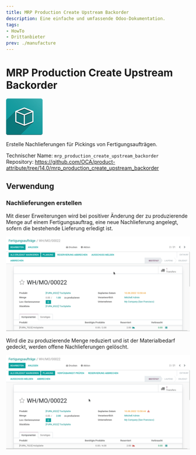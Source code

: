```yaml
---
title: MRP Production Create Upstream Backorder
description: Eine einfache und umfassende Odoo-Dokumentation.
tags:
- HowTo
- Drittanbieter
prev: ./manufacture
---
```

# MRP Production Create Upstream Backorder
![icon_oms_box](assets/icon_oms_box.png)

Erstelle Nachlieferungen für Pickings von Fertigungsaufträgen.

Technischer Name: `mrp_production_create_upstream_backorder`\
Repository: <https://github.com/OCA/product-attribute/tree/14.0/mrp_production_create_upstream_backorder>

## Verwendung

### Nachlieferungen erstellen

Mit dieser Erweiterungen wird bei positiver Änderung der zu produzierende Menge auf einem Fertigungsauftrag, eine neue Nachlieferung angelegt, sofern die bestehende Lieferung erledigt ist.

![](assets/MRP%20Production%20Create%20Upstream%20Backorder%20Erstellen.gif)

Wird die zu produzierende Menge reduziert und ist der Materialbedarf gedeckt, werden offene Nachlieferungen gelöscht.

![](assets/MRP%20Production%20Create%20Upstream%20Backorder%20Entfernen.gif)

